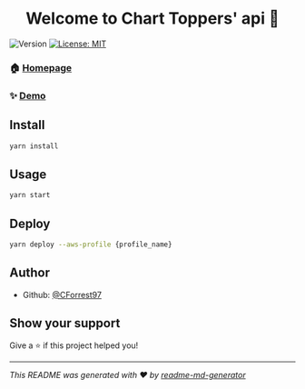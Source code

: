 <h1 align="center">Welcome to Chart Toppers' api 👋</h1>
<p>
  <img alt="Version" src="https://img.shields.io/badge/version-1.0.0-blue.svg?cacheSeconds=2592000" />
  <a href="#" target="_blank">
    <img alt="License: MIT" src="https://img.shields.io/badge/License-MIT-yellow.svg" />
  </a>
</p>

### 🏠 [Homepage](https://github.com/synthesists/chart-toppers-api/)

### ✨ [Demo](https://happy-sammet-a11ea3.netlify.app/)

## Install

```sh
yarn install
```

## Usage

```sh
yarn start
```

## Deploy

```sh
yarn deploy --aws-profile {profile_name}
```

## Author

* Github: [@CForrest97](https://github.com/CForrest97)

## Show your support

Give a ⭐️ if this project helped you!

***
_This README was generated with ❤️ by [readme-md-generator](https://github.com/kefranabg/readme-md-generator)_